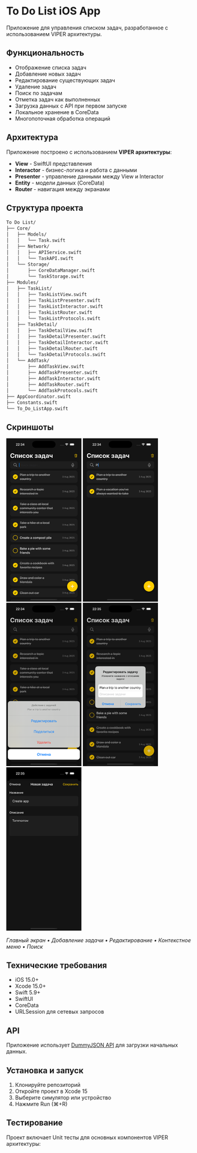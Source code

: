 # To Do List iOS App

Приложение для управления списком задач, разработанное с использованием VIPER архитектуры.

## Функциональность

- Отображение списка задач
- Добавление новых задач
- Редактирование существующих задач
- Удаление задач
- Поиск по задачам
- Отметка задач как выполненных
- Загрузка данных с API при первом запуске
- Локальное хранение в CoreData
- Многопоточная обработка операций

## Архитектура

Приложение построено с использованием **VIPER архитектуры**:

- **View** - SwiftUI представления
- **Interactor** - бизнес-логика и работа с данными
- **Presenter** - управление данными между View и Interactor
- **Entity** - модели данных (CoreData)
- **Router** - навигация между экранами

## Структура проекта

```
To Do List/
├── Core/
│   ├── Models/
│   │   └── Task.swift
│   ├── Network/
│   │   ├── APIService.swift
│   │   └── TaskAPI.swift
│   └── Storage/
│       ├── CoreDataManager.swift
│       └── TaskStorage.swift
├── Modules/
│   ├── TaskList/
│   │   ├── TaskListView.swift
│   │   ├── TaskListPresenter.swift
│   │   ├── TaskListInteractor.swift
│   │   ├── TaskListRouter.swift
│   │   └── TaskListProtocols.swift
│   ├── TaskDetail/
│   │   ├── TaskDetailView.swift
│   │   ├── TaskDetailPresenter.swift
│   │   ├── TaskDetailInteractor.swift
│   │   ├── TaskDetailRouter.swift
│   │   └── TaskDetailProtocols.swift
│   └── AddTask/
│       ├── AddTaskView.swift
│       ├── AddTaskPresenter.swift
│       ├── AddTaskInteractor.swift
│       ├── AddTaskRouter.swift
│       └── AddTaskProtocols.swift
├── AppCoordinator.swift
├── Constants.swift
└── To_Do_ListApp.swift
```

## Скриншоты

<p float="left">
  <img src="screenshots/Screen-1.png" width="200" />
  <img src="screenshots/Screen-2.png" width="200" />
  <img src="screenshots/Screen-3.png" width="200" />
  <img src="screenshots/Screen-4.png" width="200" />
  <img src="screenshots/Screen-5.png" width="200" />
</p>

*Главный экран • Добавление задачи • Редактирование • Контекстное меню • Поиск*

## Технические требования

- iOS 15.0+
- Xcode 15.0+
- Swift 5.9+
- SwiftUI
- CoreData
- URLSession для сетевых запросов

## API

Приложение использует [DummyJSON API](https://dummyjson.com/todos) для загрузки начальных данных.

## Установка и запуск

1. Клонируйте репозиторий
2. Откройте проект в Xcode 15
3. Выберите симулятор или устройство
4. Нажмите Run (⌘+R)

## Тестирование

Проект включает Unit тесты для основных компонентов VIPER архитектуры: 